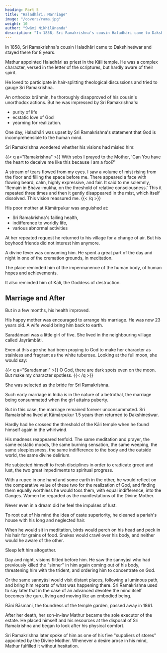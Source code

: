 ```yaml
---
heading: Part 5
title: "Haladhāri; Marriage"
image: "/covers/rama.jpg"
weight: 10
author: "Swāmi Nikhilānanda"
description: "In 1858, Sri Ramakrishna's cousin Haladhāri came to Dakshineśwar and stayed there for 8 years"
---
```



In 1858, Sri Ramakrishna's cousin Haladhāri came to Dakshineśwar and stayed there for 8 years.

<!-- On account of Sri Ramakrishna's indifferent health,  -->

Mathur appointed Haladhāri as priest in the Kāli temple. He was a complex character, versed in the letter of the scriptures, but hardly aware of their spirit.

He loved to participate in hair-splitting theological discussions and tried to gauge Sri Ramakrishna.

 <!-- and, by the measure of his own erudition, he proceeded to .  -->

An orthodox brāhmin, he thoroughly disapproved of his cousin's unorthodox actions. But he was impressed by Sri Ramakrishna's:
- purity of life
- ecstatic love of God
- yearning for realization.

One day, Haladhāri was upset by Sri Ramakrishna's statement that God is incomprehensible to the human mind. 

Sri Ramakrishna wondered whether his visions had misled him: 

{{< q a="Ramakrishna" >}}
With sobs I prayed to the Mother, 'Can You have the heart to deceive me like this because I am a fool?'

A stream of tears flowed from my eyes. I saw a volume of mist rising from the floor and filling the space before me. There appeared a face with flowing beard, calm, highly expressive, and fair. It said to me solemnly, 'Remain in Bhāva-mukha, on the threshold of relative consciousness.' This it repeated three times and then it gently disappeared in the mist, which itself dissolved. This vision reassured me.
{{< /q >}}


His poor mother at Kāmārpukur was anguished at:
- Sri Ramakrishna's failing health,
- indifference to worldly life,
- various abnormal activities

At her repeated request he returned to his village for a change of air. But his boyhood friends did not interest him anymore. 

A divine fever was consuming him. He spent a great part of the day and night in one of the cremation grounds, in meditation. 

The place reminded him of the impermanence of the human body, of human
hopes and achievements. 

It also reminded him of Kāli, the Goddess of destruction.


## Marriage and After 

But in a few months, his health improved. 

His happy mother was encouraged to arrange his marriage. He was now 23 years old. A wife
would bring him back to earth. 

<!-- And she was delighted when her son welcomed her
suggestion. Perhaps he saw in it the finger of God. -->

Saradāmani was a little girl of five. She lived in the neighbouring village called Jayrāmbāti. 

Even at this age she had been praying to God to make her character as stainless and fragrant as the white tuberose. Looking at the full moon, she would say: 

{{< q a="Saradamani" >}}
O God, there are dark spots even on the moon. But make my character spotless.
{{< /q >}}


She was selected as the bride for Sri Ramakrishna.

Such early marriage in India is in the nature of a betrothal, the marriage being consummated when the girl attains puberty.

But in this case, the marriage remained forever unconsummated. Sri Ramakrishna lived at Kāmārpukur 1.5 years then returned to Dakshineśwar.

Hardly had he crossed the threshold of the Kāli temple when he found himself again in the whirlwind. 

His madness reappeared tenfold. The same meditation and prayer, the same ecstatic moods, the same burning sensation, the same weeping, the same sleeplessness, the same indifference to the body and the outside world, the same divine delirium. 

He subjected himself to fresh disciplines in order to eradicate greed and lust, the two great impediments to spiritual progress. 

With a rupee in one hand and some earth in the other, he would reflect on the comparative value of these two for the realization of God, and finding them equally worthless he would toss them, with equal indifference, into the Ganges. Women he regarded as the manifestations of the Divine Mother.

Never even in a dream did he feel the impulses of lust.

To root out of his mind the idea of caste superiority, he cleaned a pariah's house with his long and neglected hair. 

When he would sit in meditation, birds would perch on his head and peck in his hair for grains of food. Snakes would crawl over his body, and neither would he aware of the other.

Sleep left him altogether. 

Day and night, visions flitted before him. He saw the sannyāsi who had previously killed the "sinner" in him again coming out of his body, threatening him with the trident, and ordering him to concentrate on God. 

Or the same sannyāsi would visit distant places, following a luminous path, and bring him reports of what was happening there. Sri Ramakrishna used to say later that in the case of an advanced devotee the mind itself becomes the guru, living and moving like an embodied being.

Rāni Rāsmani, the foundress of the temple garden, passed away in 1861. 

After her death, her son-in-law Mathur became the sole executor of the estate. He placed himself and his resources at the disposal of Sri Ramakrishna and began to look after his physical comfort.

Sri Ramakrishna later spoke of him as one of his five "suppliers of stores" appointed by the Divine Mother. Whenever a desire arose in his mind, Mathur fulfilled it without hesitation.

